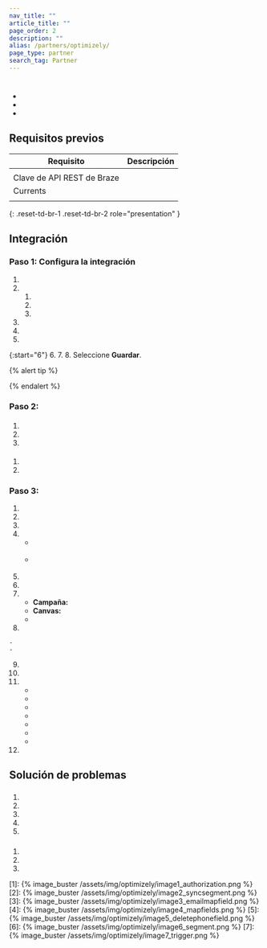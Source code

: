 ```yaml
---
nav_title: ""
article_title: ""
page_order: 2
description: ""
alias: /partners/optimizely/
page_type: partner
search_tag: Partner
---
```


# 

> 



- 
- 
- 

## Requisitos previos

| Requisito                     | Descripción |
|----------------------------------|-------------|
|  |  |
| Clave de API REST de Braze               |  |
| Currents                         |  |
|          |  |
{: .reset-td-br-1 .reset-td-br-2 role="presentation" }

## Integración

### Paso 1: Configura la integración

1. 
2.  
    1. 
    2. 
    2. 
3. 
4. 
5.   



{:start="6"}
6\. 
7\. 
8\. Seleccione **Guardar**.



{% alert tip %}
 
{% endalert %}

### Paso 2: 

 



#### 



1. 
2. 
3. 



#### 

 

1. 
2. 



### Paso 3: 



1. 
2. 
3. 
4. 
   -  <br><br>
   -    <br><br>
5. 
6. 
7. 
    - **Campaña:**  
    - **Canvas:**  
    -  
8.   
    
    -  
    -  
9. 
10. 
11. 
    -  
    -  
    -   
    -  
    - 
    -  
    -  
12.  

## Solución de problemas

### 



1. 
2. 
3.  
4.  
5. 

### 



1. 
2. 
3. 

[1]: {% image_buster /assets/img/optimizely/image1_authorization.png %}
[2]: {% image_buster /assets/img/optimizely/image2_syncsegment.png %}
[3]: {% image_buster /assets/img/optimizely/image3_emailmapfield.png %}
[4]: {% image_buster /assets/img/optimizely/image4_mapfields.png %}
[5]: {% image_buster /assets/img/optimizely/image5_deletephonefield.png %}
[6]: {% image_buster /assets/img/optimizely/image6_segment.png %}
[7]: {% image_buster /assets/img/optimizely/image7_trigger.png %} 
